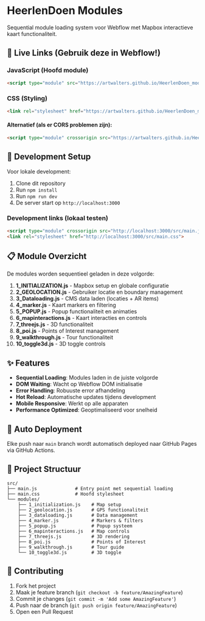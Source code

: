 # HeerlenDoen Modules

Sequential module loading system voor Webflow met Mapbox interactieve kaart functionaliteit.

## 🚀 Live Links (Gebruik deze in Webflow!)

### JavaScript (Hoofd module)
```html
<script type="module" src="https://artwalters.github.io/HeerlenDoen_modules/main.js"></script>
```

### CSS (Styling)
```html
<link rel="stylesheet" href="https://artwalters.github.io/HeerlenDoen_modules/main.css">
```

#### Alternatief (als er CORS problemen zijn):
```html
<script type="module" crossorigin src="https://artwalters.github.io/HeerlenDoen_modules/main.js"></script>
```

## 🔧 Development Setup

Voor lokale development:

1. Clone dit repository
2. Run `npm install`
3. Run `npm run dev`
4. De server start op `http://localhost:3000`

### Development links (lokaal testen)
```html
<script type="module" crossorigin src="http://localhost:3000/src/main.js"></script>
<link rel="stylesheet" href="http://localhost:3000/src/main.css">
```

## 📋 Module Overzicht

De modules worden sequentieel geladen in deze volgorde:

1. **1_INITIALIZATION.js** - Mapbox setup en globale configuratie
2. **2_GEOLOCATION.js** - Gebruiker locatie en boundary management
3. **3_Dataloading.js** - CMS data laden (locaties + AR items)
4. **4_marker.js** - Kaart markers en filtering
5. **5_POPUP.js** - Popup functionaliteit en animaties
6. **6_mapinteractions.js** - Kaart interacties en controls
7. **7_threejs.js** - 3D functionaliteit
8. **8_poi.js** - Points of Interest management
9. **9_walkthrough.js** - Tour functionaliteit
10. **10_toggle3d.js** - 3D toggle controls

## ✨ Features

- **Sequential Loading**: Modules laden in de juiste volgorde
- **DOM Waiting**: Wacht op Webflow DOM initialisatie
- **Error Handling**: Robuuste error afhandeling
- **Hot Reload**: Automatische updates tijdens development
- **Mobile Responsive**: Werkt op alle apparaten
- **Performance Optimized**: Geoptimaliseerd voor snelheid

## 🔄 Auto Deployment

Elke push naar `main` branch wordt automatisch deployed naar GitHub Pages via GitHub Actions.

## 📁 Project Structuur

```
src/
├── main.js              # Entry point met sequential loading
├── main.css             # Hoofd stylesheet
└── modules/
    ├── 1_initialization.js    # Map setup
    ├── 2_geolocation.js       # GPS functionaliteit  
    ├── 3_dataloading.js       # Data management
    ├── 4_marker.js            # Markers & filters
    ├── 5_popup.js             # Popup systeem
    ├── 6_mapinteractions.js   # Map controls
    ├── 7_threejs.js           # 3D rendering
    ├── 8_poi.js               # Points of Interest
    ├── 9_walkthrough.js       # Tour guide
    └── 10_toggle3d.js         # 3D toggle
```

## 🤝 Contributing

1. Fork het project
2. Maak je feature branch (`git checkout -b feature/AmazingFeature`)
3. Commit je changes (`git commit -m 'Add some AmazingFeature'`)
4. Push naar de branch (`git push origin feature/AmazingFeature`)
5. Open een Pull Request
